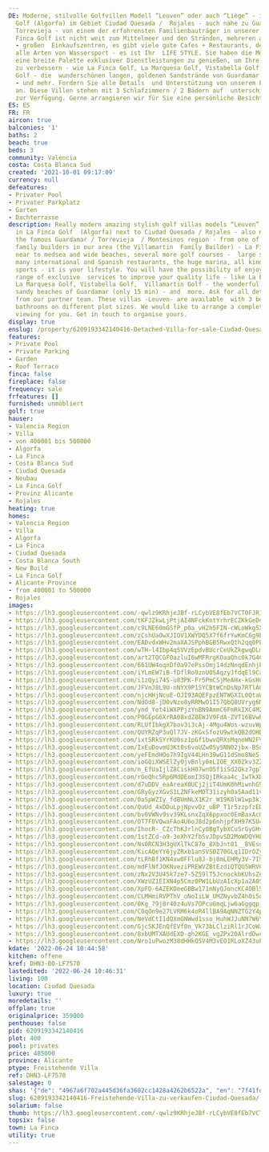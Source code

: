 ```yaml
---
DE: Moderne, stilvolle Golfvillen Modell “Leuven” oder auch “Liège” - in La Finca
  Golf (Algorfa) im Gebiet Ciudad Quesada /  Rojales - auch nahe zu Guardamar und
  Torrevieja - von einem der erfahrensten Familienbauträger in unserer Gegend  - La
  Finca Golf ist nicht weit zum Mittelmeer und den Stränden, mehreren anderen Golfplätzen
  - großen  Einkaufszentren, es gibt viele gute Cafes + Restaurants, den grossen Jachthafen,
  alle Arten von Wassersport - es ist Ihr  LIFE STYLE. Sie haben die Möglichkeit,
  eine breite Palette exklusiver Dienstleistungen zu genießen, um Ihre  Lebensqualität
  zu verbessern - wie La Finca Golf, La Marquesa Golf, Vistabella Golf, Villamartin
  Golf - die  wunderschönen langen, goldenen Sandstrände von Guardamar (nur 15 Minuten)
  - und mehr. Fordern Sie alle Details  und Unterstützung von unserem Partnerteam
  an. Diese Villen stehen mit 3 Schlafzimmern / 2 Bädern auf  unterschiedlichen Grundstücksgrößen
  zur Verfügung. Gerne arrangieren wir für Sie eine persönliche Besichtigung !
ES: ES
FR: FR
aircon: true
balconies: '1'
baths: 2
beach: true
beds: 3
community: Valencia
costa: Costa Blanca Sud
created: '2021-10-01 09:17:09'
currency: null
defeatures:
- Privater Pool
- Privater Parkplatz
- Garten
- Dachterrasse
description: Really modern amazing stylish golf villas models “Leuven” and also “Liège”
  in La Finca Golf  (Algorfa) next to Ciudad Quesada / Rojales - also near to reach
  the famous Guardamar / Torrevieja  / Montesinos region - from one of the most experienced
  family builders in our area (the Villamartin  Family Builder) - La Finca Golf is
  near to medsea and wide beaches, several more golf courses -  large shopping centres,
  many international and Spanish restaurants, the huge marina, all kind of  water
  sports - it is your lifestyle. You will have the possibility of enjoying a wide
  range of exclusive  services to improve your quality life - like La Finca Golf,
  La Marquesa Golf, Vistabella Golf,  Villamartin Golf - the wonderful long wide golden
  sandy beaches of Guardamar (only 15 min) - and  more. Ask for all details and assistance
  from our partner team. These villas -Leuven- are available  with 3 bedrooms / 2
  bathrooms on different plot sizes. We would like to arrange a complete  personal
  viewing for you. Get in touch to organise yours.
display: true
enslug: /property/6209193342140416-Detached-Villa-for-sale-Ciudad-Quesada/
features:
- Private Pool
- Private Parking
- Garden
- Roof Terrace
finca: false
fireplace: false
frequency: sale
frfeatures: []
furnished: unmöbliert
golf: true
hauser:
- Valencia Region
- Villa
- von 400001 bis 500000
- Algorfa
- La Finca
- Costa Blanca Sud
- Ciudad Quesada
- Neubau
- La Finca Golf
- Provinz Alicante
- Rojales
heating: true
homes:
- Valencia Region
- Villa
- Algorfa
- La Finca
- Ciudad Quesada
- Costa Blanca South
- New Build
- La Finca Golf
- Alicante Province
- from 400001 to 500000
- Rojales
images:
- https://lh3.googleusercontent.com/-qwlz9KRhjeJBf-rLCybVE8fEb7VCT0FJR1uf0jl9PyB9BQE13sJAjsXnz4AvaZ8UUD7Y8PjGgbJ1m2W4rPRw7L2jshcj8I5sBk=w640-rj-e30-l100
- https://lh3.googleusercontent.com/tKFJZkwLjPtjAI4NFckKntYrhrECZKkGeDe1toGicyOm3dKL0ccx77XcLWhmlIk2QcJtRMOUoHTiKAg-9r1ghWD2o8r0NRW3=w640-rj-e30-l100
- https://lh3.googleusercontent.com/c9LNE60mGSfP_p0a_vH2h5FIN-cWLoWkgSXOmXNc0p90xvbVLo2B4Qh7GYOATlZzbRPmGUjggwAPWW_O0ewy7PzBl8z5y8CdGw=w640-rj-e30-l100
- https://lh3.googleusercontent.com/zCshUaOwXJIOV1XWYDQ5X7f6frYwKmC6g9EBseZ62z4TEav-QTmxzGB59qpumfRX0tZ_NTzagXbhDAfacqV3AeUBGDsozQKTNHE=w640-rj-e30-l100
- https://lh3.googleusercontent.com/EADvdxWHv2maXAJSPphBGB5RwxQth2qq0PL3-KWCoySL7iRyfULSV5yRg-BjDdCI8P11cq24Fgi5lr8T7iR5ORL4MOjB62ZCYg=w640-rj-e30-l100
- https://lh3.googleusercontent.com/wTH-l4Ibp4qSVVzEpdvBUcrCeUkZkgwqDLmDkqKZvoFmUg1-hMB6a8BqBWRE2HdnxIJ042zlp72mcijuDCOlmV_iDo9rCcPkIA=w640-rj-e30-l100
- https://lh3.googleusercontent.com/art2TQCGF0azluI6wMFRrgKOaaQhc0k7G4CeGj7Ns0vC3L6QVB98Ceezo325RGlaTMD5iqfXgUplhfqhfJ5thf48emdpvEQlpw=w640-rj-e30-l100
- https://lh3.googleusercontent.com/661UW4oqnDf0a97ePssOmj14dzNnqdEnhjk62q598jDVSDvWUFo_DHVBXMxu-Z9IwQgZtBHvkJJDfLpajXDboN20lPvRL6iGqw=w640-rj-e30-l100
- https://lh3.googleusercontent.com/iYLmEW7iB-fDflRo9znUOSAqzyJfdqEl9CaW4RVyBQ49If956jpDUGUXSslFTdFfkh2S8P5JHBygS3-VeTOnk_zhj-ji0X5OT1g=w640-rj-e30-l100
- https://lh3.googleusercontent.com/i1zQyi74S-u83PK-Fr5PmCSjMeAHx-kGsHCzjqXyXnIVbTb8_5FHQc7KaUCVQOh1KYP1nevRxlstrjDN1oKfRsdGP8MIoX6l7h4=w640-rj-e30-l100
- https://lh3.googleusercontent.com/JFVnJ8L9U-nNYX9P1SYCBtWCnDsNp7RTlAOHJgE3cFD-pl4s8OHRKe8B7yhkRc3669voToGA066SLSB25kugIdoXafEA_emvyRs=w640-rj-e30-l100
- https://lh3.googleusercontent.com/njcHHjNcuE-OJI93AQEFpzENTWGXIL0QtaWrqg4TbL1d9WuboQQzfqceGU7ElBHdfRS1lbmawKh8cPpLHxnM2vTRKC-kwZ63=w640-rj-e30-l100
- https://lh3.googleusercontent.com/NdOd8-jD0vNzo8yRRMwO1I57QbQ8UVryg6MTOIiFaKTenQ6zNTBF2LUJriVdxlYu6zCG6vQ7u38UixaTWHTv5DS_kA0_IBEBYA=w640-rj-e30-l100
- https://lh3.googleusercontent.com/ynd_Yet4iWXPPjzYnBN9AmmC6FmRkIXC4M2UZL8T6ouezOMrDBpdywt7nO8Jbs4hsXh0br_dS3PwMFaHiYfC0xN4L77H3O6_wA=w640-rj-e30-l100
- https://lh3.googleusercontent.com/P0GEpG6XrRA08xdZ8EWJV9FdA-ZVT16BVwh4csOgfa4nzSlP1PuOE49GHglb3jyjZTw9MM1oFtufvxQDSL9Rvg13OD7UtoXIUvM=w640-rj-e30-l100
- https://lh3.googleusercontent.com/RLUfIbkgX7bov3i3cAj-4Mgu4Wos-wzuvWpu2xPczTBdB6DSn7IH86EbHDaUb60knCJZaI20rtdbNoEmcwffjVPD3WYNu0Zn51A=w640-rj-e30-l100
- https://lh3.googleusercontent.com/QUYRZqP3uQl7JV-zKGxSfozU9wtkQB2dOHDJ_ARAakvxgkL5lb82Htmk9HiderqaizimWFTv-62Sp-q2ny5o-vC299wef1mzXA=w640-rj-e30-l100
- https://lh3.googleusercontent.com/ixtSRkSYrKU0sz1pGf1bwvQRXsMqnoWN2FVWr2N8E-148VXerwYzjG9XW76r24-YDVNUkZ-_fFtTyJwYM4nnm8fWHAcPQDqTQw=w640-rj-e30-l100
- https://lh3.googleusercontent.com/IxEuDovmU3Kt0s6voUZw0Sy5NN02jbx-BSurDPi0ussRhZMhLw8s4roxQ2dqrFBVtEB_qiLgNyq7-AroNvpkNkapwtQum_vZOg=w640-rj-e30-l100
- https://lh3.googleusercontent.com/yeFEmdHOo7h9IgV44LHn39wG11dSmo8Ne5_G7CCCxo8dPI0cvc6SIVuZ4JgEhhh1Hrdzme8Lt3RuwwQ5wqf1rgOsy8pl6RDr7w=w640-rj-e30-l100
- https://lh3.googleusercontent.com/ioGQiXWSElZyOjvBnly0eLIOE_XX0Zkv3ZZr1Qroaz41AinQeQNnJmpHhtws4dJhqpAE9_AEWKa-iPY30RNpLhDxhDVIKw5OGw=w640-rj-e30-l100
- https://lh3.googleusercontent.com/n_EfUaIjlZ8CiskH07wnO5f1iSd2Qkz7gpTtkgzL5c_9rXQOALp3ovoWPWCwfNR5VYnnflhkp-611xflmmwBRMpYMPeMwqeggQ=w640-rj-e30-l100
- https://lh3.googleusercontent.com/rGoQhc5Rp6MdDEomI3SQjIRkaa4c_IwTkXD3jZVrZ8V3S2-fgqpgzGZn5hTn-YRSz-jTJHM2qOLWa3NMvvCXCc1CODu1636Q=w640-rj-e30-l100
- https://lh3.googleusercontent.com/d7uDDV_eaAreaX0UCj2jiT4UmK0hMiwnhG9NdCcjwkpOpwEta-p87mo3bQbo3FrT20oxKHLlxxbmE3nW-eGXaCKKYpEyHVTh=w640-rj-e30-l100
- https://lh3.googleusercontent.com/GRyGyzXGvS1LZNFkeMOT31izyh0a5Aad11vQKSIkimNCUpkSRi3nkLtzx2XZ-yI3KJbQvTIvGV3w_cAiNgtEGyKVxrrqLsTNuQ=w640-rj-e30-l100
- https://lh3.googleusercontent.com/0aSpWZIy_fdBUmNLX1K2r_W19K8lW1wp3kIDMfx0OKkB1qofs0SUn9rvNZj3Jx317LWvMhmVspiljjV-rBCXj43jSoXD2TAC=w640-rj-e30-l100
- https://lh3.googleusercontent.com/QuUd_4xDDuLpjNpvvDz_uBP_T1r5zzpfzEDbZvRAUrgRkMP6qscnwhUmu-qdn-8vNhiMyolDyTFRjL95efiqLe3fZFzBv7Ab=w640-rj-e30-l100
- https://lh3.googleusercontent.com/bv0VWNv9sv39KLsnxZqX6ppxoc0EmBaxAcQzhheF3y-tABPJ9P8OLukearlAM3OjDXGbemgmS4evAdoRb15eOYzzOy-LLPfK-iE=w640-rj-e30-l100
- https://lh3.googleusercontent.com/OT7F0VQwaFAo4U6oJ8d2p6nhjpfXH97K5U4QAoMMivZzfM7_I8WM-zWbcs07s07n2w9ss_6a5LzUIumk7tpaNGzXwotV-b0S0A=w640-rj-e30-l100
- https://lh3.googleusercontent.com/IhocR-_CZcThKJrlnCy0BgTybXCuSrGyGHvWiZYIaMU5dYJFXeMiSnxNlPnbrvuTrO3GeXEzdHRhhdl1YNgFJKo741GQWdM1tw=w640-rj-e30-l100
- https://lh3.googleusercontent.com/1stZCd-o9-3eXhY2fbSvJDpvSD2MoWDQYHL1wTiIlPi9hxnrIBtiHi5r2fIlJYNCvoSL0uL7Au6TLJ2TD8kPkqSlWcLZAZe7og=w640-rj-e30-l100
- https://lh3.googleusercontent.com/Ns0RCN3H3gUXlTkC87o_8XbJnt01__BVEsuOW9DwDj-lnHrnzOmn2rdcK4_fhW9t331LpXQFBCM2OuIIrLsPJUREbny1kM7fWg=w640-rj-e30-l100
- https://lh3.googleusercontent.com/KicAQeYY6jyZRxb1anSVSDZ70GLq1IDrOZy9qfoguikp9DgBb_EN4AV3EJwmG_WTiSHX3aiUvQx9cySJMSHX-OwHINM87gCtAA=w640-rj-e30-l100
- https://lh3.googleusercontent.com/tLRhBf1KN4xw0FFlu8J-bj8mLEHMy3V-7I9smrvHzcu1hrmB0DkuIIn7v80Oh07bZkqQ5kVkECGj2ZQgrUozkKP-jpsNNCx9=w640-rj-e30-l100
- https://lh3.googleusercontent.com/mdFlNfJOKNveziPREWVZBtEzdiQTQU5WRVCLlSMaI2eOtsbKdnFMfmVgK8VLhdT1QT_Be6KnjNf2dRf6ltTDsESbRdHGxj8bdjY=w640-rj-e30-l100
- https://lh3.googleusercontent.com/zNx2V3U45k7ze7-5Z59lT5JcnockbKUhsZe6LGqGLhKs-FpIAfuu03d14GxM7VhDva0GCN6cFtrordUJu8s5wAk634qfYyIlNA=w640-rj-e30-l100
- https://lh3.googleusercontent.com/XWzUZ1EIXN4p5Cmz0PW1LbUzAIcXp1a2A0SO1ursvVAIivk2hJjkjHJxfUKL9FKa9XhlO96TPaTC4eq6OtnXlxlka9HGvstS=w640-rj-e30-l100
- https://lh3.googleusercontent.com/XpFD-6AZEKOeeGBBw171nNyQJoncKC4OBl5xkpSXpswvoAs1_22pQkr9zGK1FKzGZjpmQnFOu3jjiiHh8zObf_pxB20tLi5-YQ=w640-rj-e30-l100
- https://lh3.googleusercontent.com/CLMHmiRVPThV_oNoIiLW_UMZNyvbZ4hOi5qOdTwMULUuhdae6NCoHWwVax7q3iZvrjyhAqvS6hhknSEZ3-WQ6BffRFX__TjP2L4=w640-rj-e30-l100
- https://lh3.googleusercontent.com/0Kg_79j8r40z4uVs7OPcuGmqLjw6aGggqp_qLEditOvioT0CrXEsBRUYdLcvsFaDxG0k87RlhRqoUePRliMzeq9a7HvBTPpSLQ=w640-rj-e30-l100
- https://lh3.googleusercontent.com/C0qOn9e27LVRM6k4oR4llBA9AqNNZTG2Y4pxeB6YSFT7RXxqsk5QCL_RNlX03zrKeFFYlrx11qazHiuajMnJDP7yIHlyn1EvkK4=w640-rj-e30-l100
- https://lh3.googleusercontent.com/NeVdCtI1dQXmGNWwd1sso_HuhWJJuNN7W6YZS2ECa67_Jf_GR921NM2LiYN6Vux6I8glRHHVECyVicOLY8vWZlMFJB5q5Q=w640-rj-e30-l100
- https://lh3.googleusercontent.com/GjcSKJEnQfEVf0n_Vk73bLClziRl1rJCoWaJFOfstYS-cQFEAgtL4QAO0Z6zkpHws-y0QB5fi0zdsJ71j_KqW8KYIWE28V3X=w640-rj-e30-l100
- https://lh3.googleusercontent.com/8xbUMTXAUdEXD-gh2KGE_vgZPx20AlrdDwcTX4FEkDkYY5JuoHtggb6sbTofKRB11Q9kR96mKTwryyhRNDYElBlzFhRSYYYxJQA=w640-rj-e30-l100
- https://lh3.googleusercontent.com/Nro1uPwozM38dHHkO5V4M3vEO1RLoXZ43uPVwTFO4MY0-WH8dJ2sKZwD1qO33cMmW8Yaw76PSJUBvT8nWRquprp_VWLnS3o12A=w640-rj-e30-l100
kdate: '2022-06-24 10:44:58'
kitchen: offene
kref: DHN3-BO-LF7570
lastedited: '2022-06-24 10:46:31'
living: 100
location: Ciudad Quesada
luxury: true
moredetails: ''
offplan: true
originalprice: 359000
penthouse: false
pid: 6209193342140416
plot: 400
pool: privates
price: 485000
province: Alicante
ptype: Freistehende Villa
ref: DHN3-LF7570
salestage: 0
shas: '{"de": "4967a6f702a445d36fa3602cc1428a4262b6522a", "en": "7f41fdd8b963a80a2c2c059860d1d46b02b76334"}'
slug: 6209193342140416-Freistehende-Villa-zu-verkaufen-Ciudad-Quesada/
solarium: false
thumb: https://lh3.googleusercontent.com/-qwlz9KRhjeJBf-rLCybVE8fEb7VCT0FJR1uf0jl9PyB9BQE13sJAjsXnz4AvaZ8UUD7Y8PjGgbJ1m2W4rPRw7L2jshcj8I5sBk=w400-h240-n-rj-e30-l100
topsix: false
town: La Finca
utility: true
---
```

